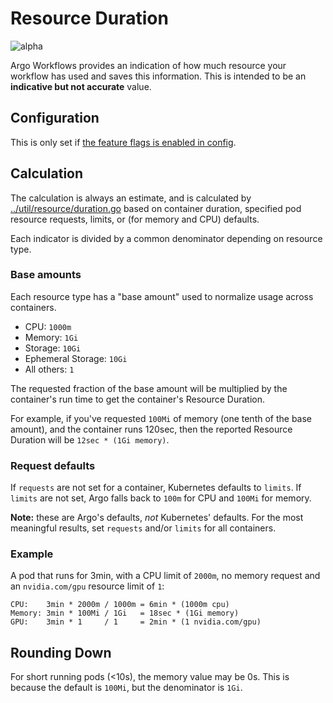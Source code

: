 # Resource Duration

![alpha](assets/alpha.svg)

Argo Workflows provides an indication of how much resource your workflow has used and saves this 
information. This is intended to be an **indicative but not accurate** value.

## Configuration

This is only set if [the feature flags is enabled in config](workflow-controller-configmap.yaml).

## Calculation

The calculation is always an estimate, and is calculated by [../util/resource/duration.go](../util/resource/duration.go) 
based on container duration, specified pod resource requests, limits, or (for memory and CPU) 
defaults. 

Each indicator is divided by a common denominator depending on resource type.

### Base amounts

Each resource type has a "base amount" used to normalize usage across containers.

 * CPU: `1000m`
 * Memory: `1Gi`
 * Storage: `10Gi`
 * Ephemeral Storage: `10Gi`
 * All others: `1` 

The requested fraction of the base amount will be multiplied by the container's run time to get 
the container's Resource Duration. 

For example, if you've requested `100Mi` of memory (one tenth of the base amount), and the container 
runs 120sec, then the reported Resource Duration will be `12sec * (1Gi memory)`. 

### Request defaults

If `requests` are not set for a container, Kubernetes defaults to `limits`. If `limits` are not set,
Argo falls back to `100m` for CPU and `100Mi` for memory. 

**Note:** these are Argo's defaults, _not_ Kubernetes' defaults. For the most meaningful results, 
set `requests` and/or `limits` for all containers.

### Example

A pod that runs for 3min, with a CPU limit of `2000m`, no memory request and an `nvidia.com/gpu` 
resource limit of `1`:

```
CPU:    3min * 2000m / 1000m = 6min * (1000m cpu)
Memory: 3min * 100Mi / 1Gi   = 18sec * (1Gi memory)
GPU:    3min * 1     / 1     = 2min * (1 nvidia.com/gpu)
```

## Rounding Down

For short running pods (<10s), the memory value may be 0s. This is because the default is `100Mi`, 
but the denominator is `1Gi`. 
